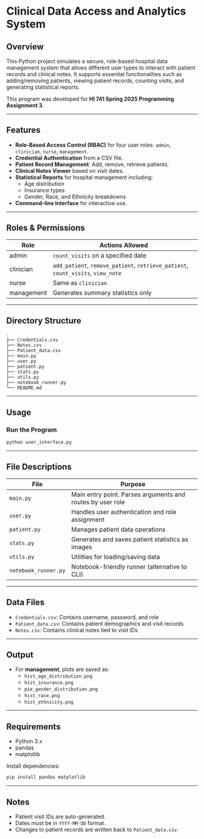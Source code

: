 # Clinical Data Access and Analytics System

## Overview

This Python project simulates a secure, role-based hospital data management system that allows different user types to interact with patient records and clinical notes. It supports essential functionalities such as adding/removing patients, viewing patient records, counting visits, and generating statistical reports.

This program was developed for **HI 741 Spring 2025 Programming Assignment 3**.

---

## Features

- **Role-Based Access Control (RBAC)** for four user roles: `admin`, `clinician`, `nurse`, `management`.
- **Credential Authentication** from a CSV file.
- **Patient Record Management**: Add, remove, retrieve patients.
- **Clinical Notes Viewer** based on visit dates.
- **Statistical Reports** for hospital management including:
  - Age distribution
  - Insurance types
  - Gender, Race, and Ethnicity breakdowns
- **Command-line Interface** for interactive use.

---

## Roles & Permissions

| Role        | Actions Allowed                                                                 |
|-------------|----------------------------------------------------------------------------------|
| admin       | `count_visits` on a specified date                                               |
| clinician   | `add_patient`, `remove_patient`, `retrieve_patient`, `count_visits`, `view_note`|
| nurse       | Same as `clinician`                                                              |
| management  | Generates summary statistics only                                                |

---

## Directory Structure

```
.
├── Credentials.csv
├── Notes.csv
├── Patient_data.csv
├── main.py
├── user.py
├── patient.py
├── stats.py
├── utils.py
├── notebook_runner.py
└── README.md
```

---

## Usage

### Run the Program

```bash
python user_interface.py
```

---

## File Descriptions

| File              | Purpose                                                        |
|-------------------|----------------------------------------------------------------|
| `main.py`         | Main entry point. Parses arguments and routes by user role     |
| `user.py`         | Handles user authentication and role assignment                |
| `patient.py`      | Manages patient data operations                                |
| `stats.py`        | Generates and saves patient statistics as images               |
| `utils.py`        | Utilities for loading/saving data                              |
| `notebook_runner.py` | Notebook-friendly runner (alternative to CLI)              |

---

## Data Files

- `Credentials.csv`: Contains username, password, and role
- `Patient_data.csv`: Contains patient demographics and visit records
- `Notes.csv`: Contains clinical notes tied to visit IDs

---

## Output

- For **management**, plots are saved as:
  - `hist_age_distribution.png`
  - `hist_insurance.png`
  - `pie_gender_distribution.png`
  - `hist_race.png`
  - `hist_ethnicity.png`

---

## Requirements

- Python 3.x
- pandas
- matplotlib

Install dependencies:

```bash
pip install pandas matplotlib
```

---

## Notes

- Patient visit IDs are auto-generated.
- Dates must be in `YYYY-MM-DD` format.
- Changes to patient records are written back to `Patient_data.csv`.
